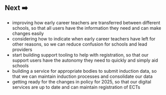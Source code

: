 ## Next ➡️

* improving how early career teachers are transferred between different schools, so that all users have the information they need and can make changes easily
* considering how to indicate when early career teachers have left for other reasons, so we can reduce confusion for schools and lead providers
* start building support tooling to help with registration, so that our support users have the autonomy they need to quickly and simply aid schools
* building a service for appropriate bodies to submit induction data, so that we can maintain induction processes and consolidate our data 
* getting ready for the changes in policy for 2025, so that our digital services are up to date and can maintain registration of ECTs

